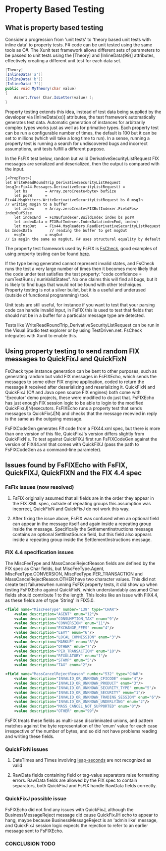 # Property Based Testing



## What is property based testing

Consider a progression from 'unit tests' to 'theory based unit tests with inline data' to property tests. F# code can be unit tested using the same tools as C#. The Xunit test framework allows different sets of parameters to be passed to unit tests using the [Theory] and [InlineData(99)] attributes, effectively creating a different unit test for each data set.

```C#
[Theory]
[InlineData('a')]
[InlineData('b')]
[InlineData('?')]
public void MyTheory(char value)
{
    Assert.True( Char.IsLetter(value) );
}
```

Property testing extends this idea, instead of test data being supplied by the developer via [InlineData(xx)] attributes, the test framework automatically generates test data. Automatic generation of instances for arbitrarily complex types works just as well as for primative types. Each property test can be run a configurable number of times, the default is 100 but it can be set to millions (which will take a long time to run). In a sense, running a property test is running a search for undiscovered bugs and incorrect assumptions, unit tests fulfill a different purpose.

In the FsFIX test below, random but valid DerivativeSecurityListRequest FIX messages are serialized and deserialized, then the output is compared with the input.

```F#
[<PropTest>]
let WriteReadRoundTrip_DerivativeSecurityListRequest (msgIn:Fix44.Messages.DerivativeSecurityListRequest) =
    let bs        = Array.zeroCreate<byte> bufSize
    let posW      = Fix44.MsgWriters.WriteDerivativeSecurityListRequest bs 0 msgIn          // writing msgIn to a buffer
    let index     = Array.zeroCreate<FIXBufIndexer.FieldPos> indexBufSize
    let indexEnd  = FIXBufIndexer.BuildIndex index bs posW
    let indexData = FIXBufIndexer.IndexData(indexEnd, index)
    let msgOut    = Fix44.MsgReaders.ReadDerivativeSecurityListRequest bs IndexData        // reading the buffer to get msgOut
    msgIn         = msgOut                                                                 // is msgIn the same as msgOut, F# uses structural equality by default
```

The property test framework used by FsFIX is [FsCheck](https://fscheck.github.io/FsCheck), good examples of using property testing can be found [here](http://fsharpforfunandprofit.com/posts/property-based-testing).

If the type being generated cannot represent invalid states, and FsCheck runs the test a very large number of times then it becomes more likely that the code under test satisfies the test property: "code confidence = numTestRuns / numValidStates". No one claims this will find all bugs, but it is likely to find bugs that would not be found with other techniques. Property testing is not a silver bullet, but it is a useful and underused (outside of functional programming) tool.

Unit tests are still useful, for instance if you want to test that your parsing code can handle invalid input, in FsFIX this is used to test that fields that should not be in a buffer for a particular message type are detected.

Tests like WriteReadRoundTrip_DerivativeSecurityListRequest can be run in the Visual Studio test explorer or by using TestDriven.net. FsCheck integrates with Xunit to enable this.



## Using property testing to send random FIX messages to QuickFixJ and QuickFixN

FsCheck type instance generation can be bent to other purposes, such as generating random but valid FIX messages in FsFIXEcho, which sends the messages to some other FIX engine application, coded to return the message it received after deserializing and reserializing it. QuickFixN and QuickFixJ (C# and Java open source FIX engines) both come with 'Executor' demo projects, these were modified to do just that. FsFIXEcho has just enough FIX session logic to be able to login to the modified QuickFix(J|N)executors.  FsFIXEcho runs a property test that sends messages to QuickFix(J|N) and checks that the  message recevied in reply  is the same as the outgoing message.

FsFIXCodeGen generates F# code from a FIX44.xml spec, but there is more than one version of this file, QuickFixJ's version differs slightly from QuickFixN's. To test against QuickFiXJ first run FsFIXCodeGen against the version of FIX44.xml that comes with QuickFiXJ (pass the path to FsFIXCodeGen as a command-line parameter). 


## Issues found by FsFIXEcho with FsFIX, QuickFIXJ, QuickFIXN and the FIX 4.4 spec


### FsFix issues (now resolved)

1. FsFIX originally assumed that all fields are in the order they appear in the FIX XML spec, outside of repeating groups this assumption was incorrect, QuickFixN and QuickFixJ do not work this way.

2. After fixing the issue above, FsFIX was confused when an optional field can appear in the message itself and again inside a repeating group inside the message. Specifically the SettlementInstructions message contains an optional SettlInstSource field, but this field also appears inside a repeating group inside the SettlementInstructions message.


### FIX 4.4 specification issues

The MiscFeeType and MassCancelRejectReason fields are defined by the FIX spec as Char fields, but MiscFeeType.Agent, MiscFeeType.CONVERSION, MiscFeeType.PER_TRANSACTION and MassCancelRejectReason.OTHER have two character values. This did not create test failureswhen running FsFIX property tests, it did show up when testing FsFIXEcho against QuickFixN, which understandably assumed Char fields should contribute 1 to the length. This looks like an issue with FIX4.4, as these fields are of type 'String' in FIX5.0.

```xml
<field name="MiscFeeType" number="139" type="CHAR">
    <value description="AGENT" enum="12"/>
    <value description="CONSUMPTION_TAX" enum="9"/>
    <value description="CONVERSION" enum="11"/>
    <value description="EXCHANGE_FEES" enum="4"/>
    <value description="LEVY" enum="6"/>
    <value description="LOCAL_COMMISSION" enum="3"/>
    <value description="MARKUP" enum="8"/>
    <value description="OTHER" enum="7"/>
    <value description="PER_TRANSACTION" enum="10"/>
    <value description="REGULATORY" enum="1"/>
    <value description="STAMP" enum="5"/>
    <value description="TAX" enum="2"/>

<field name="MassCancelRejectReason" number="532" type="CHAR">
    <value description="INVALID_OR_UNKNOWN_CFICODE" enum="4"/>
    <value description="INVALID_OR_UNKNOWN_PRODUCT" enum="3"/>
    <value description="INVALID_OR_UNKNOWN_SECURITY_TYPE" enum="5"/>
    <value description="INVALID_OR_UNKNOWN_SECURITY" enum="1"/>
    <value description="INVALID_OR_UNKNOWN_TRADING_SESSION" enum="6"/>
    <value description="INVALID_OR_UNKNOWN_UNDERLYING" enum="2"/>
    <value description="MASS_CANCEL_NOT_SUPPORTED" enum="0"/>
    <value description="OTHER" enum="99"/>
```

FsFIX treats these fields as multi-case discriminated unions, and pattern matches against the byte representation of the 'enum' value for each case irrespective of the number of bytes, and so did not have problems reading and writing these fields.


### QuickFixN issues

1. DateTimes and Times involving [leap-seconds](https://en.wikipedia.org/wiki/Leap_second) are not recognized as valid

2. RawData fields containing field or tag-value separators raise formatting errors. RawData fields are allowed by the FIX spec to contain separators, both QuickFixJ and FsFIX handle RawData fields correctly.

### QuickFixJ possible issue

FsFIXEcho did not find any issues with QuickFixJ, although the BusinessMessageReject message did cause QuickFixJH echo to appear to hang, maybe because BusinessMessageReject is an 'admin like' message, and QuickFixJ session logic expects the rejection to refer to an earlier message sent to FsFIXEcho.



### CONCLUSION TODO






